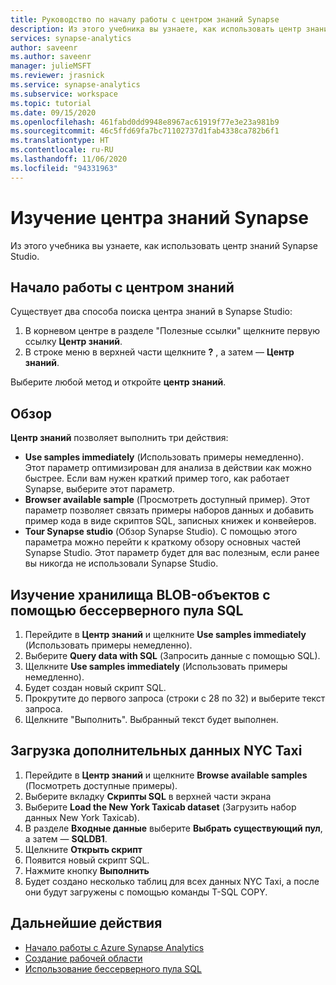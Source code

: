 ```yaml
---
title: Руководство по началу работы с центром знаний Synapse
description: Из этого учебника вы узнаете, как использовать центр знаний Synapse.
services: synapse-analytics
author: saveenr
ms.author: saveenr
manager: julieMSFT
ms.reviewer: jrasnick
ms.service: synapse-analytics
ms.subservice: workspace
ms.topic: tutorial
ms.date: 09/15/2020
ms.openlocfilehash: 461fabd0dd9948e8967ac61919f77e3e23a981b9
ms.sourcegitcommit: 46c5ffd69fa7bc71102737d1fab4338ca782b6f1
ms.translationtype: HT
ms.contentlocale: ru-RU
ms.lasthandoff: 11/06/2020
ms.locfileid: "94331963"
---
```

# <a name="explore-the-synapse-knowledge-center"></a>Изучение центра знаний Synapse

Из этого учебника вы узнаете, как использовать центр знаний Synapse Studio.

## <a name="getting-to-the-knowledge-center"></a>Начало работы с центром знаний

Существует два способа поиска центра знаний в Synapse Studio:

  1. В корневом центре в разделе "Полезные ссылки" щелкните первую ссылку **Центр знаний**.
  2. В строке меню в верхней части щелкните **?** , а затем — **Центр знаний**.

Выберите любой метод и откройте **центр знаний**.

## <a name="overview"></a>Обзор

**Центр знаний** позволяет выполнить три действия:
* **Use samples immediately** (Использовать примеры немедленно). Этот параметр оптимизирован для анализа в действии как можно быстрее. Если вам нужен краткий пример того, как работает Synapse, выберите этот параметр.
* **Browser available sample** (Просмотреть доступный пример). Этот параметр позволяет связать примеры наборов данных и добавить пример кода в виде скриптов SQL, записных книжек и конвейеров.
* **Tour Synapse studio** (Обзор Synapse Studio). С помощью этого параметра можно перейти к краткому обзору основных частей Synapse Studio. Этот параметр будет для вас полезным, если ранее вы никогда не использовали Synapse Studio.

## <a name="exploring-blob-storage-with-serverless-sql-pool"></a>Изучение хранилища BLOB-объектов с помощью бессерверного пула SQL

1. Перейдите в **Центр знаний** и щелкните **Use samples immediately** (Использовать примеры немедленно).
1. Выберите **Query data with SQL** (Запросить данные с помощью SQL). 
1. Щелкните **Use samples immediately** (Использовать примеры немедленно).
1. Будет создан новый скрипт SQL.
1. Прокрутите до первого запроса (строки с 28 по 32) и выберите текст запроса.
1. Щелкните "Выполнить". Выбранный текст будет выполнен.

## <a name="loading-more-nyc-taxi-data"></a>Загрузка дополнительных данных NYC Taxi
1. Перейдите в **Центр знаний** и щелкните **Browse available samples** (Посмотреть доступные примеры). 
1. Выберите вкладку **Скрипты SQL** в верхней части экрана
1. Выберите **Load the New York Taxicab dataset** (Загрузить набор данных New York Taxicab).
1. В разделе **Входные данные** выберите **Выбрать существующий пул**, а затем — **SQLDB1**.
1. Щелкните **Открыть скрипт**
1. Появится новый скрипт SQL.
1. Нажмите кнопку **Выполнить**
1. Будет создано несколько таблиц для всех данных NYC Taxi, а после они будут загружены с помощью команды T-SQL COPY.

## <a name="next-steps"></a>Дальнейшие действия

* [Начало работы с Azure Synapse Analytics](get-started.md)
* [Создание рабочей области](quickstart-create-workspace.md)
* [Использование бессерверного пула SQL](quickstart-sql-on-demand.md)
